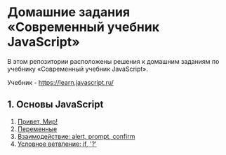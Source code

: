 # Домашние задания «Современный учебник JavaScript»

В этом репозитории расположены решения к домашним заданиям по учебнику «Современный учебник JavaScript».

Учебник - <https://learn.javascript.ru/>

## 1. Основы JavaScript

1. [Привет, Мир!](https://github.com/npukojiucm/SchoolBook-LearnJavaScript/tree/main/JavascriptBasics/HelloWorld)
2. [Переменные](https://github.com/npukojiucm/SchoolBook-LearnJavaScript/tree/main/JavascriptBasics/Variables)
3. [Взаимодействие: alert, prompt, confirm](https://github.com/npukojiucm/SchoolBook-LearnJavaScript/tree/main/JavascriptBasics/Interaction)
4. [Условное ветвление: if, '?'](https://github.com/npukojiucm/SchoolBook-LearnJavaScript/tree/main/JavascriptBasics/ConditionalBranching)
